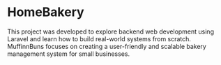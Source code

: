 # HomeBakery
This project was developed to explore backend web development using Laravel and learn how to build real-world systems from scratch. MuffinnBuns focuses on creating a user-friendly and scalable bakery management system for small businesses.
